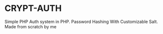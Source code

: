 # CRYPT-AUTH
Simple PHP Auth system in PHP. Password Hashing With Customizable Salt. Made from scratch by me 
